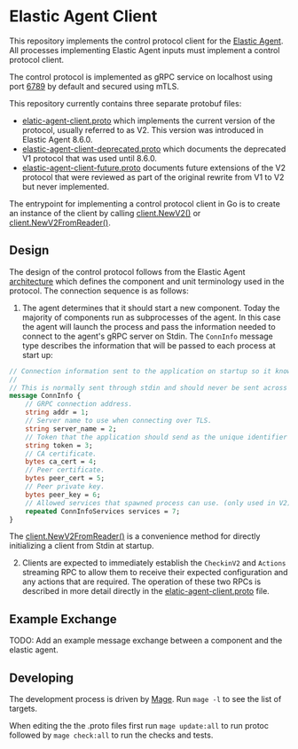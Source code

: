 # Elastic Agent Client
This repository implements the control protocol client for the [Elastic Agent](https://github.com/elastic/elastic-agent).
All processes implementing Elastic Agent inputs must implement a control protocol client.

The control protocol is implemented as gRPC service on localhost using port [6789](https://github.com/cmacknz/elastic-agent/blob/67313b282156f56010ea9ee236b3291cb1fea5ff/elastic-agent.yml#L167-L168) by default and secured using mTLS.

This repository currently contains three separate protobuf files:

* [elatic-agent-client.proto](https://github.com/elastic/elastic-agent-client/blob/main/elastic-agent-client.proto) which implements the current
version of the protocol, usually referred to as V2. This version was introduced in Elastic Agent 8.6.0.
* [elastic-agent-client-deprecated.proto](https://github.com/elastic/elastic-agent-client/blob/main/elastic-agent-client-deprecated.proto) which documents
the deprecated V1 protocol that was used until 8.6.0.
* [elastic-agent-client-future.proto](https://github.com/elastic/elastic-agent-client/blob/main/elastic-agent-client-future.proto) documents future extensions
of the V2 protocol that were reviewed as part of the original rewrite from V1 to V2 but never implemented.

The entrypoint for implementing a control protocol client in Go is to create an instance of the client by calling [client.NewV2()](https://github.com/elastic/elastic-agent-client/blob/c699c976fa3092435985dd633c1ed7807a753e74/pkg/client/client_v2.go#L224) or [client.NewV2FromReader()](https://github.com/cmacknz/elastic-agent-client/blob/3551199ffd826a0c4535f5890902a10fa329f301/pkg/client/reader.go#L66).

## Design
The design of the control protocol follows from the Elastic Agent [architecture](https://github.com/elastic/elastic-agent/blob/main/docs/architecture.md) which
defines the component and unit terminology used in the protocol. The connection sequence is as follows:

1. The agent determines that it should start a new component. Today the majority of components run as subprocesses of the agent. In this case the agent
will launch the process and pass the information needed to connect to the agent's gRPC server on Stdin. The `ConnInfo` message type describes the information
that will be passed to each process at start up:

```protobuf
// Connection information sent to the application on startup so it knows how to connect back to the Elastic Agent.
//
// This is normally sent through stdin and should never be sent across a network un-encrypted.
message ConnInfo {
    // GRPC connection address.
    string addr = 1;
    // Server name to use when connecting over TLS.
    string server_name = 2;
    // Token that the application should send as the unique identifier when connecting over the GRPC.
    string token = 3;
    // CA certificate.
    bytes ca_cert = 4;
    // Peer certificate.
    bytes peer_cert = 5;
    // Peer private key.
    bytes peer_key = 6;
    // Allowed services that spawned process can use. (only used in V2)
    repeated ConnInfoServices services = 7;
}
```

The [client.NewV2FromReader()](https://github.com/cmacknz/elastic-agent-client/blob/3551199ffd826a0c4535f5890902a10fa329f301/pkg/client/reader.go#L66) is a
convenience method for directly initializing a client from Stdin at startup.

2. Clients are expected to immediately establish the `CheckinV2` and `Actions` streaming RPC to allow them to receive their expected configuration and any
actions that are required. The operation of these two RPCs is described in more detail directly in the [elatic-agent-client.proto](https://github.com/elastic/elastic-agent-client/blob/main/elastic-agent-client.proto) file.

## Example Exchange

TODO: Add an example message exchange between a component and the elastic agent.

## Developing

The development process is driven by [Mage](https://magefile.org/). Run `mage -l` to see the list of targets.

When editing the the .proto files first run `mage update:all` to run protoc followed by `mage check:all` to run the checks and tests.